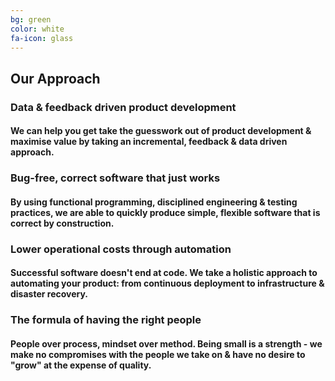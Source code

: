 ```yaml
---
bg: green
color: white
fa-icon: glass
---
```


## Our Approach

### Data & feedback driven product development
#### We can help you get take the guesswork out of product development & maximise value by taking an incremental, feedback & data driven approach.

### Bug-free, correct software that just works
#### By using functional programming, disciplined engineering & testing practices, we are able to quickly produce simple, flexible software that is correct by construction.

### Lower operational costs through automation
#### Successful software doesn't end at code. We take a holistic approach to automating your product: from continuous deployment to infrastructure & disaster recovery.

### The formula of having the right people
#### People over process, mindset over method. Being small is a strength - we make no compromises with the people we take on & have no desire to "grow" at the expense of quality.
